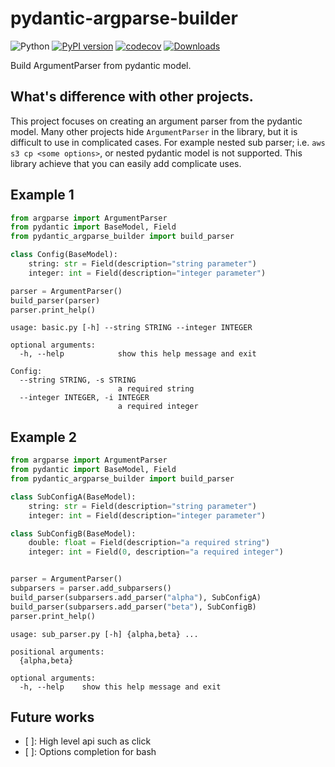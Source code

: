 # pydantic-argparse-builder
![Python](https://img.shields.io/pypi/pyversions/pydantic-argparse-builder.svg)
[![PyPI version](https://badge.fury.io/py/pydantic-argparse-builder.svg)](https://badge.fury.io/py/pydantic-argparse-builder)
[![codecov](https://codecov.io/gh/elda27/pydantic_argparse_builder/branch/main/graph/badge.svg?token=GLqGNtE7Df)](https://codecov.io/gh/elda27/pydantic_argparse_builder)
[![Downloads](https://static.pepy.tech/badge/pydantic-argparse-builder)](https://pepy.tech/project/pydantic-argparse-builder)

Build ArgumentParser from pydantic model.

## What's difference with other projects.

This project focuses on creating an argument parser from the pydantic model.
Many other projects hide `ArgumentParser` in the library, but it is difficult to use in complicated cases.
For example nested sub parser; i.e. `aws s3 cp <some options>`, or nested pydantic model is not supported.
This library achieve that you can easily add complicate uses.

## Example 1

```python
from argparse import ArgumentParser
from pydantic import BaseModel, Field
from pydantic_argparse_builder import build_parser

class Config(BaseModel):
    string: str = Field(description="string parameter")
    integer: int = Field(description="integer parameter")

parser = ArgumentParser()
build_parser(parser)
parser.print_help()
```

```
usage: basic.py [-h] --string STRING --integer INTEGER

optional arguments:
  -h, --help            show this help message and exit

Config:
  --string STRING, -s STRING
                        a required string
  --integer INTEGER, -i INTEGER
                        a required integer
```

## Example 2

```python
from argparse import ArgumentParser
from pydantic import BaseModel, Field
from pydantic_argparse_builder import build_parser

class SubConfigA(BaseModel):
    string: str = Field(description="string parameter")
    integer: int = Field(description="integer parameter")

class SubConfigB(BaseModel):
    double: float = Field(description="a required string")
    integer: int = Field(0, description="a required integer")


parser = ArgumentParser()
subparsers = parser.add_subparsers()
build_parser(subparsers.add_parser("alpha"), SubConfigA)
build_parser(subparsers.add_parser("beta"), SubConfigB)
parser.print_help()
```

```
usage: sub_parser.py [-h] {alpha,beta} ...

positional arguments:
  {alpha,beta}

optional arguments:
  -h, --help    show this help message and exit
```

## Future works

- [ ]: High level api such as click
- [ ]: Options completion for bash
